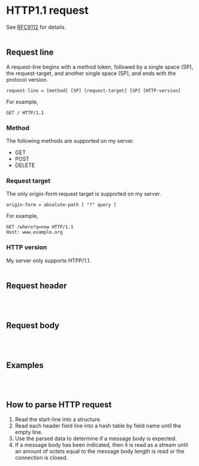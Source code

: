 # HTTP1.1 request
See [RFC9112](https://httpwg.org/specs/rfc9112.html) for details.
<br></br>

## Request line
A request-line begins with a method token, followed by a single space (SP), the request-target, and another single space (SP), and ends with the protocol version.
```
request-line = [method] [SP] [request-target] [SP] [HTTP-version]
```
For example,
```
GET / HTTP/1.1
```

### **Method**
The following methods are supported on my server.
- GET
- POST
- DELETE

### **Request target**
The only origin-form request target is supported on my server.
```
origin-form = absolute-path [ "?" query ]
```
For example,
```
GET /where?q=now HTTP/1.1
Host: www.example.org
```

### **HTTP version**
My server only supports HTPP/1.1.
<br></br>

## Request header
<br></br>

## Request body
<br></br>

## Examples
<br></br>

## How to parse HTTP request
1. Read the start-line into a structure.
2. Read each header field line into a hash table by field name until the empty line.
3. Use the parsed data to determine if a message body is expected.
4. If a message body has been indicated, then it is read as a stream until an amount of octets equal to the message body length is read or the connection is closed.
